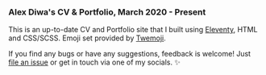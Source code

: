 ### Alex Diwa's CV & Portfolio, March 2020 - Present

This is an up-to-date CV and Portfolio site that I built using [Eleventy](https://www.11ty.dev/), HTML and CSS/SCSS. Emoji set provided by [Twemoji](https://github.com/twitter/twemoji). 

If you find any bugs or have any suggestions, feedback is welcome! Just [file an issue](https://github.com/alxdwa/p-mar-20-11ty/issues) or get in touch via one of my socials. ✨